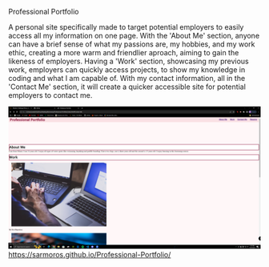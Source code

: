 Professional Portfolio

A personal site specifically made to target potential employers to easily access all my information on one page. With the 'About Me' section, anyone can have a brief sense of what my passions are, my hobbies, and my work ethic, creating a more warm and friendlier aproach, aiming to gain the likeness of employers. Having a 'Work' section, showcasing my previous work, employers can quickly access projects, to show my knowledge in coding and what I am capable of. With my contact information, all in the 'Contact Me' section, it will create a quicker accessible site for potential employers to contact me.

![Alt text](./assets/images/Screenshot(4).png "Screenshot of page")
https://sarmoros.github.io/Professional-Portfolio/